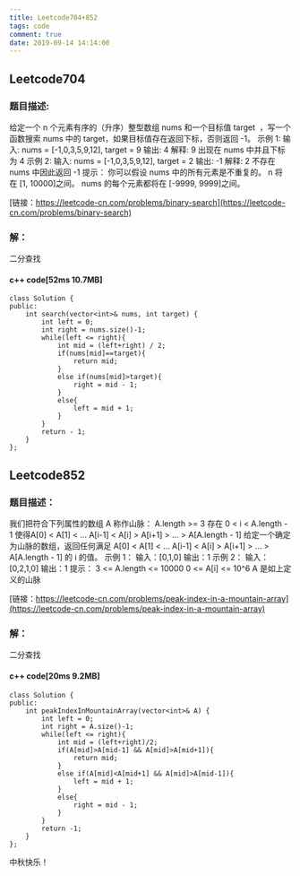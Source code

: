 ```yaml
---
title: Leetcode704+852
tags: code
comment: true
date: 2019-09-14 14:14:00
---
```

## Leetcode704
### 题目描述:
给定一个 n 个元素有序的（升序）整型数组 nums 和一个目标值 target  ，写一个函数搜索 nums 中的 target，如果目标值存在返回下标，否则返回 -1。
示例 1:
输入: nums = [-1,0,3,5,9,12], target = 9
输出: 4
解释: 9 出现在 nums 中并且下标为 4
示例 2:
输入: nums = [-1,0,3,5,9,12], target = 2
输出: -1
解释: 2 不存在 nums 中因此返回 -1
提示：
你可以假设 nums 中的所有元素是不重复的。
n 将在 [1, 10000]之间。
nums 的每个元素都将在 [-9999, 9999]之间。

[链接：https://leetcode-cn.com/problems/binary-search](https://leetcode-cn.com/problems/binary-search)
### 解：
二分查找
#### c++ code[52ms 10.7MB]
```
class Solution {
public:
    int search(vector<int>& nums, int target) {
        int left = 0;
        int right = nums.size()-1;
        while(left <= right){
            int mid = (left+right) / 2;
            if(nums[mid]==target){
                return mid;
            }
            else if(nums[mid]>target){
                right = mid - 1;
            }
            else{
                left = mid + 1;
            }
        }
        return - 1;
    }
};
```
## Leetcode852
### 题目描述：
我们把符合下列属性的数组 A 称作山脉：
A.length >= 3
存在 0 < i < A.length - 1 使得A[0] < A[1] < ... A[i-1] < A[i] > A[i+1] > ... > A[A.length - 1]
给定一个确定为山脉的数组，返回任何满足 A[0] < A[1] < ... A[i-1] < A[i] > A[i+1] > ... > A[A.length - 1] 的 i 的值。
示例 1：
输入：[0,1,0]
输出：1
示例 2：
输入：[0,2,1,0]
输出：1
提示：
3 <= A.length <= 10000
0 <= A[i] <= 10^6
A 是如上定义的山脉

[链接：https://leetcode-cn.com/problems/peak-index-in-a-mountain-array](https://leetcode-cn.com/problems/peak-index-in-a-mountain-array)
### 解：
二分查找
#### c++ code[20ms 9.2MB]
```
class Solution {
public:
    int peakIndexInMountainArray(vector<int>& A) {
        int left = 0;
        int right = A.size()-1;
        while(left <= right){
            int mid = (left+right)/2;
            if(A[mid]>A[mid-1] && A[mid]>A[mid+1]){
                return mid;
            }
            else if(A[mid]<A[mid+1] && A[mid]>A[mid-1]){
                left = mid + 1;
            }
            else{
                right = mid - 1;
            }
        }
        return -1;
    }
};
```
中秋快乐！
